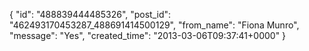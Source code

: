  {
   "id": "488839444485326",
   "post_id": "462493170453287_488691414500129",
   "from_name": "Fiona Munro",
   "message": "Yes",
   "created_time": "2013-03-06T09:37:41+0000"
 }
